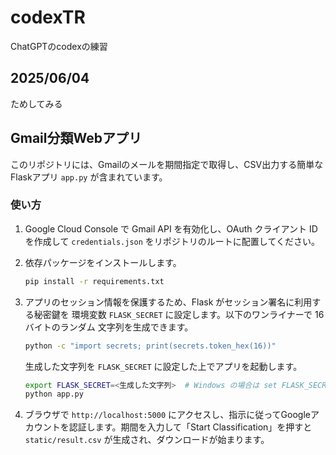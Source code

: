 # codexTR
ChatGPTのcodexの練習

## 2025/06/04
ためしてみる

## Gmail分類Webアプリ

このリポジトリには、Gmailのメールを期間指定で取得し、CSV出力する簡単なFlaskアプリ `app.py` が含まれています。

### 使い方
1. Google Cloud Console で Gmail API を有効化し、OAuth クライアント ID を作成して `credentials.json` をリポジトリのルートに配置してください。
2. 依存パッケージをインストールします。
   ```bash
   pip install -r requirements.txt
   ```
3. アプリのセッション情報を保護するため、Flask がセッション署名に利用する秘密鍵を
   環境変数 `FLASK_SECRET` に設定します。以下のワンライナーで 16 バイトのランダム
   文字列を生成できます。

   ```bash
   python -c "import secrets; print(secrets.token_hex(16))"
   ```

   生成した文字列を `FLASK_SECRET` に設定した上でアプリを起動します。

   ```bash
   export FLASK_SECRET=<生成した文字列>  # Windows の場合は set FLASK_SECRET=<文字列>
   python app.py
   ```
4. ブラウザで `http://localhost:5000` にアクセスし、指示に従ってGoogleアカウントを認証します。期間を入力して「Start Classification」を押すと `static/result.csv` が生成され、ダウンロードが始まります。
